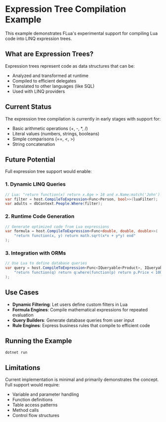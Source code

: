 # Expression Tree Compilation Example

This example demonstrates FLua's experimental support for compiling Lua code into LINQ expression trees.

## What are Expression Trees?

Expression trees represent code as data structures that can be:
- Analyzed and transformed at runtime
- Compiled to efficient delegates
- Translated to other languages (like SQL)
- Used with LINQ providers

## Current Status

The expression tree compilation is currently in early stages with support for:
- Basic arithmetic operations (+, -, *, /)
- Literal values (numbers, strings, booleans)
- Simple comparisons (==, <, >)
- String concatenation

## Future Potential

Full expression tree support would enable:

### 1. Dynamic LINQ Queries
```csharp
// Lua: "return function(x) return x.Age > 18 and x.Name:match('John') end"
var filter = host.CompileToExpression<Func<Person, bool>>(luaFilter);
var adults = dbContext.People.Where(filter);
```

### 2. Runtime Code Generation
```csharp
// Generate optimized code from Lua expressions
var formula = host.CompileToExpression<Func<double, double, double>>(
    "return function(x, y) return math.sqrt(x*x + y*y) end"
);
```

### 3. Integration with ORMs
```csharp
// Use Lua to define database queries
var query = host.CompileToExpression<Func<IQueryable<Product>, IQueryable<Product>>>(
    "return function(q) return q:where(function(p) return p.Price < 100 end) end"
);
```

## Use Cases

- **Dynamic Filtering**: Let users define custom filters in Lua
- **Formula Engines**: Compile mathematical expressions for repeated evaluation
- **Query Builders**: Generate database queries from user input
- **Rule Engines**: Express business rules that compile to efficient code

## Running the Example

```bash
dotnet run
```

## Limitations

Current implementation is minimal and primarily demonstrates the concept. Full support would require:
- Variable and parameter handling
- Function definitions
- Table access patterns
- Method calls
- Control flow structures